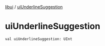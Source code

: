 [libui](README.md) / [uiUnderlineSuggestion](ui-underline-suggestion.md)

# uiUnderlineSuggestion

`val uiUnderlineSuggestion: UInt`